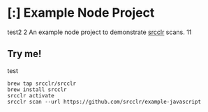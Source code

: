 # [:] Example Node Project
test2
2
An example node project to demonstrate [srcclr](https://www.srcclr.com) scans.
11
## Try me!
test
```
brew tap srcclr/srcclr
brew install srcclr
srcclr activate
srcclr scan --url https://github.com/srcclr/example-javascript
```
